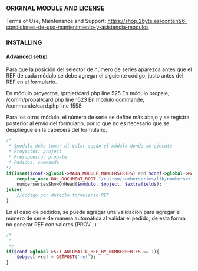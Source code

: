 
### ORIGINAL MODULE AND LICENSE

Terms of Use, Maintenance and Support:
https://shop.2byte.es/content/6-condiciones-de-uso-mantenimiento-y-asistencia-modulos



### INSTALLING

#### Advanced setup

Para que la posición del selector de número de series aparezca antes que el REF de cada módulo se debe agregar el siguiente código, justo antes del REF en el formulario.

En módulo proyectos, /projet/card.php line 525
En módulo propale, /comm/propal/card.php line 1523
En módulo commande, /commande/card.php line 1558

Para los otros módulo, el número de serie se define más abajo y se registra posterior al envío del formulario, por lo que no es necesario que se despliegue en la cabecera del formulario.

```php
/*
 * $modulo debe tomar el valor según el módulo donde se ejecute
 * Proyectos: project
 * Presupuesto: propale
 * Pedidos: commande
*/
if(isset($conf->global->MAIN_MODULE_NUMBERSERIES) and $conf->global->MAIN_MODULE_NUMBERSERIES == 1){
	require_once DOL_DOCUMENT_ROOT."/custom/numberseries/lib/numberseries.lib.php";
	numberseriesShowOnHead($modulo, $object, $extrafields);
}else{
	//codigo por defecto formulario REF
}
```

En el caso de pedidos, se puede agregar una validación para agregar el número de serie de manera automática al validar el pedido, de esta forma no generar REF con valores (PROV...)

```php
/*
 *
 */
if($conf->global->SET_AUTOMATIC_REF_BY_NUMBERSERIES == 1){
	$object->ref = GETPOST('ref');
}
```
